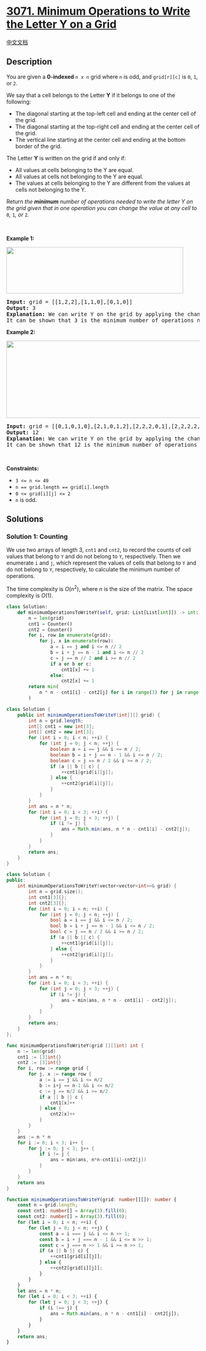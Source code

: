 # [3071. Minimum Operations to Write the Letter Y on a Grid](https://leetcode.com/problems/minimum-operations-to-write-the-letter-y-on-a-grid)

[中文文档](/solution/3000-3099/3071.Minimum%20Operations%20to%20Write%20the%20Letter%20Y%20on%20a%20Grid/README.md)

<!-- tags:Array,Hash Table,Counting,Matrix -->

<!-- difficulty:Medium -->

## Description

<p>You are given a <strong>0-indexed</strong> <code>n x n</code> grid where <code>n</code> is odd, and <code>grid[r][c]</code> is <code>0</code>, <code>1</code>, or <code>2</code>.</p>

<p>We say that a cell belongs to the Letter <strong>Y</strong> if it belongs to one of the following:</p>

<ul>
	<li>The diagonal starting at the top-left cell and ending at the center cell of the grid.</li>
	<li>The diagonal starting at the top-right cell and ending at the center cell of the grid.</li>
	<li>The vertical line starting at the center cell and ending at the bottom border of the grid.</li>
</ul>

<p>The Letter <strong>Y</strong> is written on the grid if and only if:</p>

<ul>
	<li>All values at cells belonging to the Y are equal.</li>
	<li>All values at cells not belonging to the Y are equal.</li>
	<li>The values at cells belonging to the Y are different from the values at cells not belonging to the Y.</li>
</ul>

<p>Return <em>the <strong>minimum</strong> number of operations needed to write the letter Y on the grid given that in one operation you can change the value at any cell to</em> <code>0</code><em>,</em> <code>1</code><em>,</em> <em>or</em> <code>2</code><em>.</em></p>

<p>&nbsp;</p>
<p><strong class="example">Example 1:</strong></p>
<img alt="" src="https://fastly.jsdelivr.net/gh/doocs/leetcode@main/solution/3000-3099/3071.Minimum%20Operations%20to%20Write%20the%20Letter%20Y%20on%20a%20Grid/images/y2.png" style="width: 461px; height: 121px;" />
<pre>
<strong>Input:</strong> grid = [[1,2,2],[1,1,0],[0,1,0]]
<strong>Output:</strong> 3
<strong>Explanation:</strong> We can write Y on the grid by applying the changes highlighted in blue in the image above. After the operations, all cells that belong to Y, denoted in bold, have the same value of 1 while those that do not belong to Y are equal to 0.
It can be shown that 3 is the minimum number of operations needed to write Y on the grid.
</pre>

<p><strong class="example">Example 2:</strong></p>
<img alt="" src="https://fastly.jsdelivr.net/gh/doocs/leetcode@main/solution/3000-3099/3071.Minimum%20Operations%20to%20Write%20the%20Letter%20Y%20on%20a%20Grid/images/y3.png" style="width: 701px; height: 201px;" />
<pre>
<strong>Input:</strong> grid = [[0,1,0,1,0],[2,1,0,1,2],[2,2,2,0,1],[2,2,2,2,2],[2,1,2,2,2]]
<strong>Output:</strong> 12
<strong>Explanation:</strong> We can write Y on the grid by applying the changes highlighted in blue in the image above. After the operations, all cells that belong to Y, denoted in bold, have the same value of 0 while those that do not belong to Y are equal to 2. 
It can be shown that 12 is the minimum number of operations needed to write Y on the grid.</pre>

<p>&nbsp;</p>
<p><strong>Constraints:</strong></p>

<ul>
	<li><code>3 &lt;= n &lt;= 49 </code></li>
	<li><code>n == grid.length == grid[i].length</code></li>
	<li><code>0 &lt;= grid[i][j] &lt;= 2</code></li>
	<li><code>n</code> is odd.</li>
</ul>

## Solutions

### Solution 1: Counting

We use two arrays of length 3, `cnt1` and `cnt2`, to record the counts of cell values that belong to `Y` and do not belong to `Y`, respectively. Then we enumerate `i` and `j`, which represent the values of cells that belong to `Y` and do not belong to `Y`, respectively, to calculate the minimum number of operations.

The time complexity is $O(n^2)$, where $n$ is the size of the matrix. The space complexity is $O(1)$.

<!-- tabs:start -->

```python
class Solution:
    def minimumOperationsToWriteY(self, grid: List[List[int]]) -> int:
        n = len(grid)
        cnt1 = Counter()
        cnt2 = Counter()
        for i, row in enumerate(grid):
            for j, x in enumerate(row):
                a = i == j and i <= n // 2
                b = i + j == n - 1 and i <= n // 2
                c = j == n // 2 and i >= n // 2
                if a or b or c:
                    cnt1[x] += 1
                else:
                    cnt2[x] += 1
        return min(
            n * n - cnt1[i] - cnt2[j] for i in range(3) for j in range(3) if i != j
        )
```

```java
class Solution {
    public int minimumOperationsToWriteY(int[][] grid) {
        int n = grid.length;
        int[] cnt1 = new int[3];
        int[] cnt2 = new int[3];
        for (int i = 0; i < n; ++i) {
            for (int j = 0; j < n; ++j) {
                boolean a = i == j && i <= n / 2;
                boolean b = i + j == n - 1 && i <= n / 2;
                boolean c = j == n / 2 && i >= n / 2;
                if (a || b || c) {
                    ++cnt1[grid[i][j]];
                } else {
                    ++cnt2[grid[i][j]];
                }
            }
        }
        int ans = n * n;
        for (int i = 0; i < 3; ++i) {
            for (int j = 0; j < 3; ++j) {
                if (i != j) {
                    ans = Math.min(ans, n * n - cnt1[i] - cnt2[j]);
                }
            }
        }
        return ans;
    }
}
```

```cpp
class Solution {
public:
    int minimumOperationsToWriteY(vector<vector<int>>& grid) {
        int n = grid.size();
        int cnt1[3]{};
        int cnt2[3]{};
        for (int i = 0; i < n; ++i) {
            for (int j = 0; j < n; ++j) {
                bool a = i == j && i <= n / 2;
                bool b = i + j == n - 1 && i <= n / 2;
                bool c = j == n / 2 && i >= n / 2;
                if (a || b || c) {
                    ++cnt1[grid[i][j]];
                } else {
                    ++cnt2[grid[i][j]];
                }
            }
        }
        int ans = n * n;
        for (int i = 0; i < 3; ++i) {
            for (int j = 0; j < 3; ++j) {
                if (i != j) {
                    ans = min(ans, n * n - cnt1[i] - cnt2[j]);
                }
            }
        }
        return ans;
    }
};
```

```go
func minimumOperationsToWriteY(grid [][]int) int {
	n := len(grid)
	cnt1 := [3]int{}
	cnt2 := [3]int{}
	for i, row := range grid {
		for j, x := range row {
			a := i == j && i <= n/2
			b := i+j == n-1 && i <= n/2
			c := j == n/2 && i >= n/2
			if a || b || c {
				cnt1[x]++
			} else {
				cnt2[x]++
			}
		}
	}
	ans := n * n
	for i := 0; i < 3; i++ {
		for j := 0; j < 3; j++ {
			if i != j {
				ans = min(ans, n*n-cnt1[i]-cnt2[j])
			}
		}
	}
	return ans
}
```

```ts
function minimumOperationsToWriteY(grid: number[][]): number {
    const n = grid.length;
    const cnt1: number[] = Array(3).fill(0);
    const cnt2: number[] = Array(3).fill(0);
    for (let i = 0; i < n; ++i) {
        for (let j = 0; j < n; ++j) {
            const a = i === j && i <= n >> 1;
            const b = i + j === n - 1 && i <= n >> 1;
            const c = j === n >> 1 && i >= n >> 1;
            if (a || b || c) {
                ++cnt1[grid[i][j]];
            } else {
                ++cnt2[grid[i][j]];
            }
        }
    }
    let ans = n * n;
    for (let i = 0; i < 3; ++i) {
        for (let j = 0; j < 3; ++j) {
            if (i !== j) {
                ans = Math.min(ans, n * n - cnt1[i] - cnt2[j]);
            }
        }
    }
    return ans;
}
```

<!-- tabs:end -->

<!-- end -->
